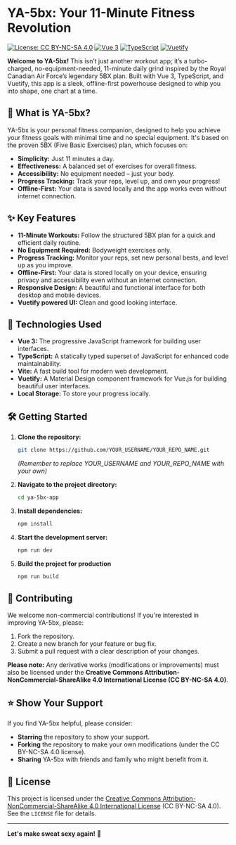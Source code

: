 # YA-5bx: Your 11-Minute Fitness Revolution

[![License: CC BY-NC-SA 4.0](https://img.shields.io/badge/License-CC%20BY--NC--SA%204.0-lightgrey.svg)](https://creativecommons.org/licenses/by-nc-sa/4.0/)
[![Vue 3](https://img.shields.io/badge/Vue-3-brightgreen.svg)](https://v3.vuejs.org/)
[![TypeScript](https://img.shields.io/badge/TypeScript-%23007ACC.svg?style=flat&logo=typescript&logoColor=white)](https://www.typescriptlang.org/)
[![Vuetify](https://img.shields.io/badge/Vuetify-%231867C0.svg?style=flat&logo=vuetify&logoColor=white)](https://vuetifyjs.com/)

**Welcome to YA-5bx!** This isn’t just another workout app; it’s a turbo-charged, no-equipment-needed, 11-minute daily grind inspired by the Royal Canadian Air Force’s legendary 5BX plan. Built with Vue 3, TypeScript, and Vuetify, this app is a sleek, offline-first powerhouse designed to whip you into shape, one chart at a time.

## 💪 What is YA-5bx?

YA-5bx is your personal fitness companion, designed to help you achieve your fitness goals with minimal time and no special equipment. It's based on the proven 5BX (Five Basic Exercises) plan, which focuses on:

- **Simplicity:** Just 11 minutes a day.
- **Effectiveness:** A balanced set of exercises for overall fitness.
- **Accessibility:** No equipment needed – just your body.
- **Progress Tracking:** Track your reps, level up, and own your progress!
- **Offline-First:** Your data is saved locally and the app works even without internet connection.

## ✨ Key Features

- **11-Minute Workouts:** Follow the structured 5BX plan for a quick and efficient daily routine.
- **No Equipment Required:** Bodyweight exercises only.
- **Progress Tracking:** Monitor your reps, set new personal bests, and level up as you improve.
- **Offline-First:** Your data is stored locally on your device, ensuring privacy and accessibility even without an internet connection.
- **Responsive Design:** A beautiful and functional interface for both desktop and mobile devices.
- **Vuetify powered UI:** Clean and good looking interface.

## 🚀 Technologies Used

- **Vue 3:** The progressive JavaScript framework for building user interfaces.
- **TypeScript:** A statically typed superset of JavaScript for enhanced code maintainability.
- **Vite:** A fast build tool for modern web development.
- **Vuetify:** A Material Design component framework for Vue.js for building beautiful user interfaces.
- **Local Storage:** To store your progress locally.

## 🛠️ Getting Started

1.  **Clone the repository:**

    ```bash
    git clone https://github.com/YOUR_USERNAME/YOUR_REPO_NAME.git
    ```

    _(Remember to replace YOUR_USERNAME and YOUR_REPO_NAME with your own)_

2.  **Navigate to the project directory:**

    ```bash
    cd ya-5bx-app
    ```

3.  **Install dependencies:**

    ```bash
    npm install
    ```

4.  **Start the development server:**

    ```bash
    npm run dev
    ```

5.  **Build the project for production**
    ```bash
    npm run build
    ```

## 🤝 Contributing

We welcome non-commercial contributions! If you're interested in improving YA-5bx, please:

1.  Fork the repository.
2.  Create a new branch for your feature or bug fix.
3.  Submit a pull request with a clear description of your changes.

**Please note:** Any derivative works (modifications or improvements) must also be licensed under the **Creative Commons Attribution-NonCommercial-ShareAlike 4.0 International License (CC BY-NC-SA 4.0)**.

## ⭐ Show Your Support

If you find YA-5bx helpful, please consider:

- **Starring** the repository to show your support.
- **Forking** the repository to make your own modifications (under the CC BY-NC-SA 4.0 license).
- **Sharing** YA-5bx with friends and family who might benefit from it.

## 📝 License

This project is licensed under the [Creative Commons Attribution-NonCommercial-ShareAlike 4.0 International License](https://creativecommons.org/licenses/by-nc-sa/4.0/) (CC BY-NC-SA 4.0). See the `LICENSE` file for details.

---

**Let's make sweat sexy again!** 💪
